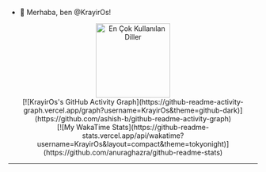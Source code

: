 - 👋 Merhaba, ben @KrayirOs!

<div align="center">
  <img src="https://github-readme-stats.vercel.app/api/top-langs/?username=KrayirOs&layout=compact&theme=tokyonight" width="% 100" height="150px" alt="En Çok Kullanılan Diller" />
  <br/>
  [![KrayirOs's GitHub Activity Graph](https://github-readme-activity-graph.vercel.app/graph?username=KrayirOs&theme=github-dark)](https://github.com/ashish-b/github-readme-activity-graph)
  <br/>
  [![My WakaTime Stats](https://github-readme-stats.vercel.app/api/wakatime?username=KrayirOs&layout=compact&theme=tokyonight)](https://github.com/anuraghazra/github-readme-stats)
</div>

---
